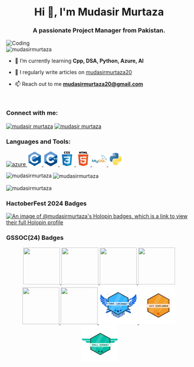 
<h1 align="center">Hi 👋, I'm Mudasir Murtaza</h1>
<h3 align="center">A passionate Project Manager from Pakistan.</h3>
<img allign="left" alt="Coding" width="400" src="https://github.com/user-attachments/assets/b33e112d-834a-43f0-8960-e06e37ce9cc2"
"

<p align="left"> <img src="https://komarev.com/ghpvc/?username=mudasirmurtaza&label=Profile%20views&color=0e75b6&style=flat" alt="mudasirmurtaza" /> </p>

- 🌱 I’m currently learning **Cpp, DSA, Python, Azure, AI**

- 📝 I regularly write articles on [mudasirmurtaza20](https://medium.com/@mudasirmurtaza20)

- 📫 Reach out to me **mudasirmurtaza20@gmail.com**

<!-- - 📄 Know about my experiences [by downloading my resume](https://drive.google.com/file/d/1ji8CGr86PBWCM4tEpHW4MslTlHtfWhPI/view?usp=sharing) -->

<br>
<h3 align="left">Connect with me:</h3>
<p align="left">
<a href="https://www.linkedin.com/in/mudasir-murtaza/" target="blank"><img align="center" src="https://raw.githubusercontent.com/rahuldkjain/github-profile-readme-generator/master/src/images/icons/Social/linked-in-alt.svg" alt="mudasir murtaza" height="30" width="40" /></a>
<a href="https://www.youtube.com/@mudasirmurtaza1166" target="blank"><img align="center" src="https://raw.githubusercontent.com/rahuldkjain/github-profile-readme-generator/master/src/images/icons/Social/youtube.svg" alt="mudasir murtaza" height="30" width="40" /></a>
</p>

<h3 align="left">Languages and Tools:</h3>
<p align="left"> <a href="https://azure.microsoft.com/en-in/" target="_blank" rel="noreferrer"> <img src="https://www.vectorlogo.zone/logos/microsoft_azure/microsoft_azure-icon.svg" alt="azure" width="40" height="40"/> </a> <a href="https://www.cprogramming.com/" target="_blank" rel="noreferrer"> <img src="https://raw.githubusercontent.com/devicons/devicon/master/icons/c/c-original.svg" alt="c" width="40" height="40"/> </a> <a href="https://www.w3schools.com/cpp/" target="_blank" rel="noreferrer"> <img src="https://raw.githubusercontent.com/devicons/devicon/master/icons/cplusplus/cplusplus-original.svg" alt="cplusplus" width="40" height="40"/> </a> <a href="https://www.w3schools.com/css/" target="_blank" rel="noreferrer"> <img src="https://raw.githubusercontent.com/devicons/devicon/master/icons/css3/css3-original-wordmark.svg" alt="css3" width="40" height="40"/> </a> <a href="https://www.w3.org/html/" target="_blank" rel="noreferrer"> <img src="https://raw.githubusercontent.com/devicons/devicon/master/icons/html5/html5-original-wordmark.svg" alt="html5" width="40" height="40"/> </a> <a href="https://www.mysql.com/" target="_blank" rel="noreferrer"> <img src="https://raw.githubusercontent.com/devicons/devicon/master/icons/mysql/mysql-original-wordmark.svg" alt="mysql" width="40" height="40"/> </a> <a href="https://www.python.org" target="_blank" rel="noreferrer"> <img src="https://raw.githubusercontent.com/devicons/devicon/master/icons/python/python-original.svg" alt="python" width="40" height="40"/> </a> </p>

<p><img align="left" src="https://github-readme-stats.vercel.app/api/top-langs?username=mudasirmurtaza&show_icons=true&locale=en&layout=compact" alt="mudasirmurtaza" /></p>

<p>&nbsp;<img align="center" src="https://github-readme-stats.vercel.app/api?username=mudasirmurtaza&show_icons=true&locale=en" alt="mudasirmurtaza" /></p>

<p><img align="center" src="https://github-readme-streak-stats.herokuapp.com/?user=mudasirmurtaza&" alt="mudasirmurtaza" /></p>

<h3>HactoberFest 2024 Badges</h3>

[![An image of @mudasirmurtaza's Holopin badges, which is a link to view their full Holopin profile](https://holopin.me/mudasirmurtaza)](https://holopin.io/@mudasirmurtaza)

<h3>GSSOC(24) Badges</h3>
<div style='display:flex; align-items:center; gap: 10px;' align='center'><a href="https://gssoc.girlscript.tech/leaderboard">
<img src="https://raw.githubusercontent.com/GSSoC24/Postman-Challenge/main/docs/assets/Postman%20White.png" width="100px" height="100px" />
  <img src="https://raw.githubusercontent.com/GSSoC24/Postman-Challenge/main/docs/assets/1.png" width="100px" height="100px" />
  <img src="https://raw.githubusercontent.com/GSSoC24/Postman-Challenge/main/docs/assets/2.png" width="100px" height="100px" />
  <img src="https://raw.githubusercontent.com/GSSoC24/Postman-Challenge/main/docs/assets/3.png" width="100px" height="100px" />
  <img src="https://raw.githubusercontent.com/GSSoC24/Postman-Challenge/main/docs/assets/4.png" width="100px" height="100px" />
  <img src="https://raw.githubusercontent.com/GSSoC24/Postman-Challenge/main/docs/assets/5.png" width="100px" height="100px" />
  <img src="https://raw.githubusercontent.com/GSSoC24/Contributor/refs/heads/main/assets/Code%20Luminary.png" width="105px" height="105px" />
  <img src="https://raw.githubusercontent.com/GSSoC24/Contributor/refs/heads/main/assets/Git%20Explorer.png" width="100px" height="100px" />
  <img src="https://raw.githubusercontent.com/GSSoC24/Contributor/refs/heads/main/assets/Pull%20Expert.png" width="100px" height="100px" /></a>
</div>

<!--
**mudasirmurtaza/mudasirmurtaza** is a ✨ _special_ ✨ repository because its `README.md` (this file) appears on your GitHub profile.

Here are some ideas to get you started:

- 🔭 I’m currently working on ...
- 🌱 I’m currently learning ...
- 👯 I’m looking to collaborate on ...
- 🤔 I’m looking for help with ...
- 💬 Ask me about ...
- 📫 How to reach me: ...
- 😄 Pronouns: ...
- ⚡ Fun fact: ...
-->
